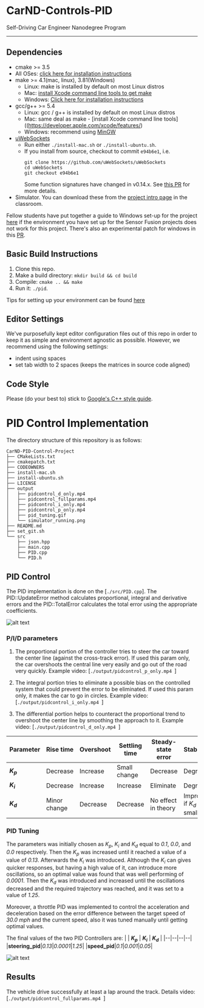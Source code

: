 # CarND-Controls-PID
Self-Driving Car Engineer Nanodegree Program

---

[//]: # (Image References)

[simulator]: ./output_images/simulator_running.png "Simulator"
[tuning]: ./output_images/pid_tuning.gif "tuning"

## Dependencies

* cmake >= 3.5
 * All OSes: [click here for installation instructions](https://cmake.org/install/)
* make >= 4.1(mac, linux), 3.81(Windows)
  * Linux: make is installed by default on most Linux distros
  * Mac: [install Xcode command line tools to get make](https://developer.apple.com/xcode/features/)
  * Windows: [Click here for installation instructions](http://gnuwin32.sourceforge.net/packages/make.htm)
* gcc/g++ >= 5.4
  * Linux: gcc / g++ is installed by default on most Linux distros
  * Mac: same deal as make - [install Xcode command line tools]((https://developer.apple.com/xcode/features/)
  * Windows: recommend using [MinGW](http://www.mingw.org/)
* [uWebSockets](https://github.com/uWebSockets/uWebSockets)
  * Run either `./install-mac.sh` or `./install-ubuntu.sh`.
  * If you install from source, checkout to commit `e94b6e1`, i.e.
    ```
    git clone https://github.com/uWebSockets/uWebSockets 
    cd uWebSockets
    git checkout e94b6e1
    ```
    Some function signatures have changed in v0.14.x. See [this PR](https://github.com/udacity/CarND-MPC-Project/pull/3) for more details.
* Simulator. You can download these from the [project intro page](https://github.com/udacity/self-driving-car-sim/releases) in the classroom.

Fellow students have put together a guide to Windows set-up for the project [here](https://s3-us-west-1.amazonaws.com/udacity-selfdrivingcar/files/Kidnapped_Vehicle_Windows_Setup.pdf) if the environment you have set up for the Sensor Fusion projects does not work for this project. There's also an experimental patch for windows in this [PR](https://github.com/udacity/CarND-PID-Control-Project/pull/3).

## Basic Build Instructions

1. Clone this repo.
2. Make a build directory: `mkdir build && cd build`
3. Compile: `cmake .. && make`
4. Run it: `./pid`. 

Tips for setting up your environment can be found [here](https://classroom.udacity.com/nanodegrees/nd013/parts/40f38239-66b6-46ec-ae68-03afd8a601c8/modules/0949fca6-b379-42af-a919-ee50aa304e6a/lessons/f758c44c-5e40-4e01-93b5-1a82aa4e044f/concepts/23d376c7-0195-4276-bdf0-e02f1f3c665d)

## Editor Settings

We've purposefully kept editor configuration files out of this repo in order to
keep it as simple and environment agnostic as possible. However, we recommend
using the following settings:

* indent using spaces
* set tab width to 2 spaces (keeps the matrices in source code aligned)

## Code Style

Please (do your best to) stick to [Google's C++ style guide](https://google.github.io/styleguide/cppguide.html).

# PID Control Implementation
The directory structure of this repository is as follows:

```
CarND-PID-Control-Project
├── CMakeLists.txt
├── cmakepatch.txt
├── CODEOWNERS
├── install-mac.sh
├── install-ubuntu.sh
├── LICENSE
├── output
│   ├── pidcontrol_d_only.mp4
│   ├── pidcontrol_fullparams.mp4
│   ├── pidcontrol_i_only.mp4
│   ├── pidcontrol_p_only.mp4
│   ├── pid_tuning.gif
│   └── simulator_running.png
├── README.md
├── set_git.sh
└── src
    ├── json.hpp
    ├── main.cpp
    ├── PID.cpp
    └── PID.h
```

## PID Control
The PID implementation is done on the [`./src/PID.cpp`]. The PID::UpdateError method calculates proportional, integral and derivative errors and the PID::TotalError calculates the total error using the appropriate coefficients.

![alt text][simulator]

### P/I/D parameters

1. The proportional portion of the controller tries to steer the car toward the center line (against the cross-track error). If used this param only, the car overshoots the central line very easily and go out of the road very quickly. Example video: [`./output/pidcontrol_p_only.mp4 `]

2. The integral portion tries to eliminate a possible bias on the controlled system that could prevent the error to be eliminated. If used this param only, it makes the car to go in circles. Example video: [`./output/pidcontrol_i_only.mp4 `]

3. The differential portion helps to counteract the proportional trend to overshoot the center line by smoothing the approach to it. Example video: [`./output/pidcontrol_d_only.mp4 `]

| **Parameter** | **Rise time** | **Overshoot** | **Settling time**  | **Steady-state** **error**  | **Stability** |
|--|--|--|--|--|--|
| _**K<sub>p</sub>**_  |  Decrease   |  Increase   |  Small change    |  Decrease   |  Degrade   |
| _**K<sub>i</sub>**_  |  Decrease   |  Increase   |  Increase    |  Eliminate   |  Degrade   |
| _**K<sub>d</sub>**_  |  Minor change   |  Decrease   |  Decrease    |  No effect in theory   |  Improve if _K<sub>d</sub>_ small   |


### PID Tuning

The parameters was initially chosen as _K<sub>p</sub>_, _K<sub>i</sub>_ and _K<sub>d</sub>_ equal to _0.1_, _0.0_, and _0.0_ respectively. Then the _K<sub>p</sub>_ was increased until it reached a value of a value of _0.13_. Afterwards the _K<sub>i</sub>_ was introduced. Although the _K<sub>i</sub>_ can gives quicker responses, but having a high value of it, can introduce more oscillations, so an optimal value was found that was well performing of _0.0001_. Then the _K<sub>d</sub>_ was introduced and increased until the oscillations decreased and the required trajectory was reached, and it was set to a value of _1.25_.

Moreover, a throttle PID was implemented to control the acceleration and deceleration based on the error difference between the target speed of _30.0 mph_ and the current speed, also it was tuned manually until getting optimal values.

The final values of the two PID Controllers are:
| | **_K<sub>p</sub>_** | **_K<sub>i</sub>_** | **_K<sub>d</sub>_** |
|--|--|--|--|
|**steering_pid**|_0.13_|_0.0001_|_1.25_|
|**speed_pid**|_0.1_|_0.001_|_0.05_|

![alt text][tuning]

## Results

The vehicle drive successfully at least a lap around the track. 
Details video: [`./output/pidcontrol_fullparams.mp4 `]